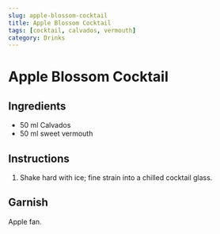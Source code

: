 ```yaml
---
slug: apple-blossom-cocktail
title: Apple Blossom Cocktail
tags: [cocktail, calvados, vermouth]
category: Drinks
---
```


# Apple Blossom Cocktail

## Ingredients

- 50 ml Calvados
- 50 ml sweet vermouth

## Instructions

1. Shake hard with ice; fine strain into a chilled cocktail glass.

## Garnish

Apple fan.
